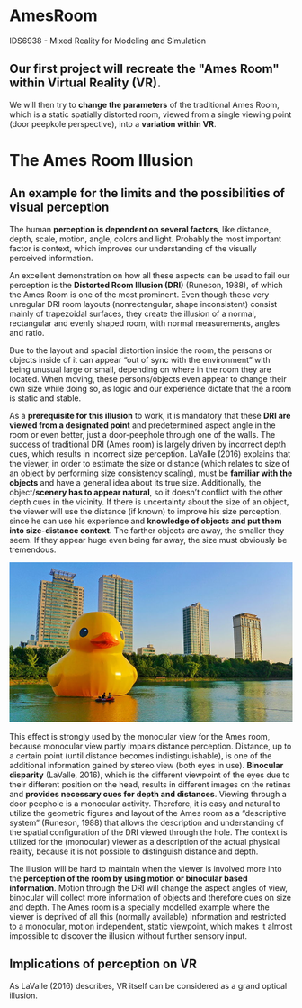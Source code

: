 # AmesRoom
IDS6938 - Mixed Reality for Modeling and Simulation


## Our first project will recreate the "Ames Room" within Virtual Reality (VR).

We will then try to **change the parameters** of the traditional Ames Room, which is a static spatially distorted room, viewed from a single viewing point (door peepkole perspective), into a **variation within VR**.

# The Ames Room Illusion
## An example for the limits and the possibilities of visual perception

The human **perception is dependent on several factors**, like distance, depth, scale, motion, angle, colors and light. Probably the most important factor is context, which improves our understanding of the visually perceived information. 

An excellent demonstration on how all these aspects can be used to fail our perception is the **Distorted Room Illusion (DRI)** (Runeson, 1988), of which the Ames Room is one of the most prominent. Even though these very unregular DRI room layouts (nonrectangular, shape inconsistent) consist mainly of trapezoidal surfaces, they create the illusion of a normal, rectangular and evenly shaped room, with normal measurements, angles and ratio. 

Due to the layout and spacial distortion inside the room, the persons or objects inside of it can appear “out of sync with the environment” with being unusual large or small, depending on where in the room they are located. When moving, these persons/objects even appear to change their own size while doing so, as logic and our experience dictate that the a room is static and stable. 

As a **prerequisite for this illusion** to work, it is mandatory that these **DRI are viewed from a designated point** and predetermined aspect angle in the room or even better, just a door-peephole through one of the walls. The success of traditional DRI (Ames room) is largely driven by incorrect depth cues, which results in incorrect size perception. 
LaValle (2016) explains that the viewer, in order to estimate the size or distance (which relates to size of an object by performing size consistency scaling), must be **familiar with the objects** and have a general idea about its true size. Additionally, the object/**scenery has to appear natural**, so it doesn’t conflict with the other depth cues in the vicinity. 
If there is uncertainty about the size of an object, the viewer will use the distance (if known) to improve his size perception, since he can use his experience and **knowledge of objects and put them into size-distance context**. The farther objects are away, the smaller they seem. If they appear huge even being far away, the size must obviously be tremendous. 


![Size and Distance by experience](https://github.com/valdeezzee/AmesRoom/blob/master/Ames%20Room%20Readings/Huge_Rubber_Duck.jpg)

This effect is strongly used by the monocular view for the Ames room, because monocular view partly impairs distance perception. Distance, up to a certain point (until distance becomes indistinguishable), is one of the additional information gained by stereo view (both eyes in use). **Binocular disparity** (LaValle, 2016), which is the different viewpoint of the eyes due to their different position on the head, results in different images on the retinas and **provides necessary cues for depth and distances**. 
Viewing through a door peephole is a monocular activity. Therefore, it is easy and natural to utilize the geometric figures and layout of the Ames room as a “descriptive system” (Runeson, 1988) that allows the description and understanding of the spatial configuration of the DRI viewed through the hole. The context is utilized for the (monocular) viewer as a description of the actual physical reality, because it is not possible to distinguish distance and depth. 

The illusion will be hard to maintain when the viewer is involved more into the **perception of the room by using motion or binocular based information**. Motion through the DRI will change the aspect angles of view, binocular will collect more information of objects and therefore cues on size and depth. 
The Ames room is a specially modelled example where the viewer is deprived of all this (normally available) information and restricted to a monocular, motion independent, static viewpoint, which makes it almost impossible to discover the illusion without further sensory input. 


## Implications of perception on VR

As LaValle (2016) describes, VR itself can be considered as a grand optical illusion. 
